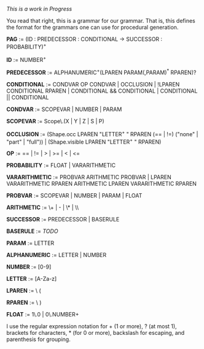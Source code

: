*This is a work in Progress*

You read that right, this is a grammar for our grammar. That is, this defines the format for the grammars one can use for procedural generation.

**PAG** := (ID : PREDECESSOR : CONDITIONAL -> SUCCESSOR : PROBABILITY)<sup>+</sup>

**ID** := NUMBER<sup>+</sup>

**PREDECESSOR** := ALPHANUMERIC<sup>+</sup>(LPAREN PARAM(,PARAM)<sup>*</sup> RPAREN)?

**CONDITIONAL** := CONDVAR OP CONDVAR | OCCLUSION | !LPAREN CONDITIONAL RPAREN | CONDITIONAL && CONDITIONAL | CONDITIONAL \|\| CONDITIONAL

**CONDVAR** := SCOPEVAR | NUMBER | PARAM

**SCOPEVAR** := Scope\\.(X | Y | Z | S | P)

**OCCLUSION** := (Shape.occ LPAREN "LETTER<sup>+</sup> " RPAREN (== | !=) ("none" | "part" | "full")) | (Shape.visible LPAREN "LETTER<sup>+</sup> " RPAREN)

**OP** := == | != | > | >= | < | <=


**PROBABILITY** := FLOAT | VARARITHMETIC

**VARARITHMETIC** := PROBVAR ARITHMETIC PROBVAR | LPAREN VARARITHMETIC RPAREN ARITHMETIC LPAREN VARARITHMETIC RPAREN

**PROBVAR** := SCOPEVAR | NUMBER | PARAM | FLOAT

**ARITHMETIC** := \\+ | - | \\* | \\\\

**SUCCESSOR** := PREDECESSOR | BASERULE

**BASERULE** := *TODO*

**PARAM** := LETTER

**ALPHANUMERIC** := LETTER | NUMBER

**NUMBER** := [0-9]

**LETTER** := [A-Za-z]

**LPAREN** := \\ (

**RPAREN** := \\ )

**FLOAT** := 1\\.0 | 0\\.NUMBER+

I use the regular expression notation for + (1 or more), ? (at most 1), brackets for characters, * (for 0 or more), backslash for escaping, and parenthesis for grouping.
